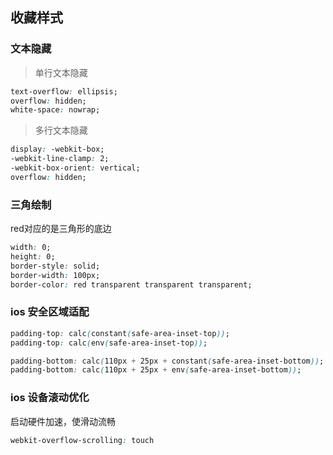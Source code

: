 

## 收藏样式


### 文本隐藏

> 单行文本隐藏

```css
text-overflow: ellipsis;
overflow: hidden;
white-space: nowrap;
```

> 多行文本隐藏

```css
display: -webkit-box;
-webkit-line-clamp: 2;
-webkit-box-orient: vertical;
overflow: hidden;
```

### 三角绘制

red对应的是三角形的底边

```css
width: 0;
height: 0;
border-style: solid;
border-width: 100px;
border-color: red transparent transparent transparent;
```


### ios 安全区域适配

```css
padding-top: calc(constant(safe-area-inset-top));
padding-top: calc(env(safe-area-inset-top));

padding-bottom: calc(110px + 25px + constant(safe-area-inset-bottom));
padding-bottom: calc(110px + 25px + env(safe-area-inset-bottom));
```

### ios 设备滚动优化

启动硬件加速，使滑动流畅

```css
webkit-overflow-scrolling: touch
```